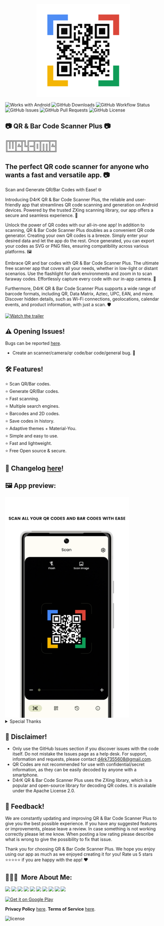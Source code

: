 <p align="center">
<img src="/app/src/main/play/listings/en-US/graphics/ic_launcher-playstore.png" width="300">
</p>

![Works with Android](https://img.shields.io/badge/Made%20for-Android-lime?style=for-the-badge&logo=android)
![GitHub Downloads](https://img.shields.io/github/downloads/D4rK7355608/com.d4rk.qrcodescanner.plus/total?color=green&style=for-the-badge&logo=github)
![GitHub Workflow Status](https://img.shields.io/github/actions/workflow/status/D4rK7355608/com.d4rk.qrcodescanner.plus/android.yml?style=for-the-badge)
![GitHub Issues](https://img.shields.io/github/issues/D4rK7355608/com.d4rk.qrcodescanner.plus?style=for-the-badge&logo=github)
![GitHub Pull Requests](https://img.shields.io/github/issues-pr/D4rK7355608/com.d4rk.qrcodescanner.plus?style=for-the-badge&logo=github)
![GitHub License](https://img.shields.io/github/license/D4rK7355608/com.d4rk.qrcodescanner.plus?style=for-the-badge&logo=github)

## 📷 QR & Bar Code Scanner Plus 📷

╔╦╦╦═╦╗╔═╦═╦══╦═╗ \
║║║║╩╣╚╣═╣║║║║║╩╣ \
╚══╩═╩═╩═╩═╩╩╩╩═╝

## The perfect QR code scanner for anyone who wants a fast and versatile app. 📷

Scan and Generate QR/Bar Codes with Ease! 🌐

Introducing D4rK QR & Bar Code Scanner Plus, the reliable and user-friendly app that streamlines QR
code scanning and generation on Android devices. Powered by the trusted ZXing scanning library, our
app offers a secure and seamless experience. 🔐

Unlock the power of QR codes with our all-in-one app! In addition to scanning, QR & Bar Code Scanner
Plus doubles as a convenient QR code generator. Creating your own QR codes is a breeze. Simply enter
your desired data and let the app do the rest. Once generated, you can export your codes as SVG or
PNG files, ensuring compatibility across various platforms. 🖼️

Embrace QR and bar codes with QR & Bar Code Scanner Plus. The ultimate free scanner app that covers
all your needs, whether in low-light or distant scenarios. Use the flashlight for dark environments
and zoom in to scan faraway codes. Effortlessly capture every code with our in-app camera. 📸

Furthermore, D4rK QR & Bar Code Scanner Plus supports a wide range of barcode formats, including QR,
Data Matrix, Aztec, UPC, EAN, and more. Discover hidden details, such as Wi-Fi connections,
geolocations, calendar events, and product information, with just a scan. 🛡️

[<img src="https://img.youtube.com/vi/CgX31Oy2etM/maxresdefault.jpg" alt="Watch the trailer">](https://youtu.be/CgX31Oy2etM)

## ⚠ Opening Issues!

Bugs can be reported [here](https://github.com/D4rK7355608/com.d4rk.qrcodescanner.plus/issues).

- Create an scanner/camera/qr code/bar code/general bug. 🐞

## 🛠️ Features!

⭐️ Scan QR/Bar codes. \
⭐️ Generate QR/Bar codes. \
⭐️ Fast scanning. \
⭐️ Multiple search engines. \
⭐️ Barcodes and 2D codes. \
⭐️ Save codes in history. \
⭐️ Adaptive themes + Material-You. \
⭐️ Simple and easy to use. \
⭐️ Fast and lightweight. \
⭐️ Free Open source & secure.

## 📝 Changelog [here](https://raw.githubusercontent.com/D4rK7355608/com.d4rk.qrcodescanner.plus/master/CHANGELOG.md)!

## 🖼️ App preview:

<img src="/app/src/main/play/listings/en-US/graphics/phone-screenshots/1-screenshot-scan.png"  width="400">

<details>
  <summary>Special Thanks</summary>

- Thanks [wewewe718](https://github.com/wewewe718)
  for [QrAndBarcodeScanner](https://github.com/wewewe718/QrAndBarcodeScanner);

</details>

## 🛑 Disclaimer!

- Only use the GitHub Issues section if you discover issues with the code itself. Do not mistake the
  Issues page as a help desk. For support, information and requests, please contact
  d4rk7355608@gmail.com.
- QR Codes are not recommended for use with confidential/secret information, as they can be easily
  decoded by anyone with a smartphone.
- D4rK QR & Bar Code Scanner Plus uses the ZXing library, which is a popular and open-source library
  for decoding QR codes. It is available under the Apache License 2.0.

## 💬 Feedback!

We are constantly updating and improving QR & Bar Code Scanner Plus to give you the best possible
experience. If you have any suggested features or improvements, please leave a review. In case
something is not working correctly please let me know. When posting a low rating please describe
what is wrong to give the possibility to fix that issue.

Thank you for choosing QR & Bar Code Scanner Plus. We hope you enjoy using our app as much as we
enjoyed creating it for you! Rate us 5 stars ⭐⭐⭐⭐⭐ if you are happy with the app! ❤

## 👨🏻‍💻 &nbsp;More About Me:

<a href="mailto:d4rk7355608@gmail.com"><img src="https://img.shields.io/badge/d4rk7355608@gmail.com-red?style=for-the-badge&logo=gmail&logoColor=white"/></a>
<a href="https://developers.google.com/profile/u/D4rK7355608"><img src="https://img.shields.io/badge/Android%20Developers-white?style=for-the-badge&logo=android"/></a>
<a href="https://forum.xda-developers.com/m/d4rk7355608.10095012/"><img src="https://img.shields.io/badge/XDA%20Developers-grey?style=for-the-badge&logo=xdadevelopers"/></a>
<a href="https://www.deviantart.com/d4rk7355608"><img src="https://img.shields.io/badge/DeviantArt-default?style=for-the-badge&logo=deviantart&logoColor=white"/></a>
<a href="https://gamejolt.com/@D4rK_S-A-D"><img src="https://img.shields.io/badge/GameJolt-grey?style=for-the-badge&logo=gamejolt&logoColor=white"/></a>
<a href="https://patreon.com/D4rK7355608"><img src="https://img.shields.io/endpoint.svg?url=https%3A%2F%2Fshieldsio-patreon.vercel.app%2Fapi%3Fusername%3DD4rK7355608%26type%3Dpatrons&style=for-the-badge"/></a>
<a href="https://www.paypal.me/d4rkmichaeltutorials"><img src="https://img.shields.io/badge/Paypal-white?style=for-the-badge&logo=paypal"/></a>
<a href="https://twitter.com/D4rK7355608/"><img src="https://img.shields.io/twitter/follow/D4rK7355608?color=blue&label=Twitter&logo=Twitter&style=for-the-badge"/></a>
<a href="https://www.youtube.com/c/D4rK7355608/"><img src="https://img.shields.io/youtube/channel/subscribers/UCLDi-rmSRry0pNL-oVvGJAw?color=darkred&label=D4rK&logo=youtube&logoColor=darkred&style=for-the-badge"/></a>
<a href="https://github.com/D4rK7355608/"><img src="https://img.shields.io/github/followers/D4rK7355608?color=white&logo=GitHub&style=for-the-badge"/></a>

[<img src="https://play.google.com/intl/en_us/badges/images/generic/en-play-badge.png" alt="Get it on Google Play" height="90">](https://play.google.com/store/apps/details?id=com.d4rk.qrcodescanner.plus)

__Privacy Policy__ [here](https://sites.google.com/view/d4rk7355608/more/apps/privacy-policy).
__Terms of Service__ [here](https://sites.google.com/view/d4rk7355608/more/apps/terms-of-service).

![license](https://imgur.com/QQlcEVT.png)
